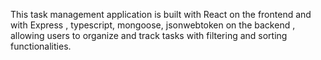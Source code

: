 This task management application is built with React on the frontend
and with Express , typescript, mongoose, jsonwebtoken on the backend
, allowing users to organize and track tasks with filtering and sorting functionalities.
